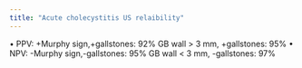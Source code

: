 ```yaml
---
title: "Acute cholecystitis US relaibility"
---
```

&#8226; PPV:
 +Murphy sign,+gallstones: 92% 
 GB wall &gt; 3 mm, +gallstones: 95%
&#8226; NPV: 
 -Murphy sign,-gallstones: 95%
 GB wall &lt; 3 mm, -gallstones: 97%

